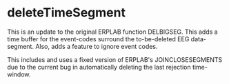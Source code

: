 deleteTimeSegment
=================
This is an update to the original ERPLAB function DELBIGSEG. This adds a time buffer for the event-codes surround the to-be-deleted EEG data-segment. Also, adds a feature to ignore event codes.

This includes and uses a fixed version of ERPLAB's JOINCLOSESEGMENTS due to the current bug in automatically deleting the last rejection time-window.

